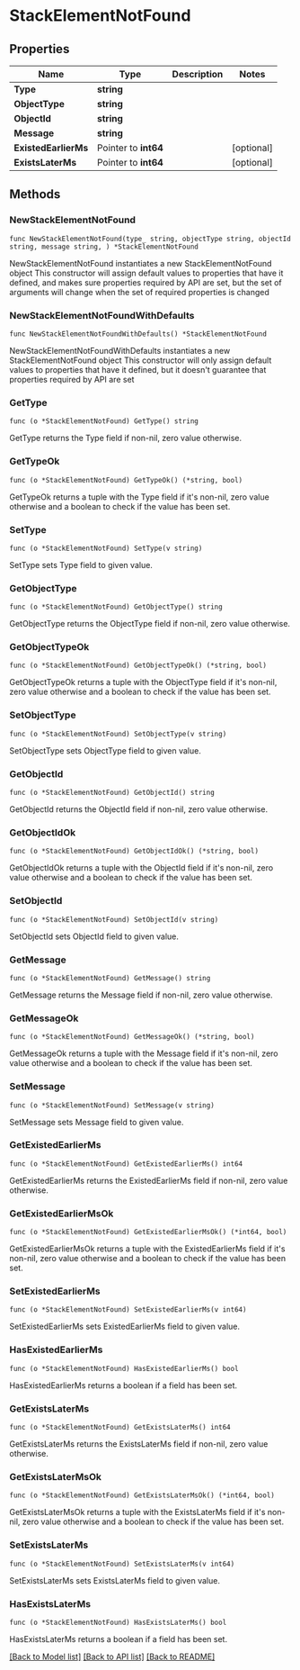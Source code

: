 # StackElementNotFound

## Properties

Name | Type | Description | Notes
------------ | ------------- | ------------- | -------------
**Type** | **string** |  | 
**ObjectType** | **string** |  | 
**ObjectId** | **string** |  | 
**Message** | **string** |  | 
**ExistedEarlierMs** | Pointer to **int64** |  | [optional] 
**ExistsLaterMs** | Pointer to **int64** |  | [optional] 

## Methods

### NewStackElementNotFound

`func NewStackElementNotFound(type_ string, objectType string, objectId string, message string, ) *StackElementNotFound`

NewStackElementNotFound instantiates a new StackElementNotFound object
This constructor will assign default values to properties that have it defined,
and makes sure properties required by API are set, but the set of arguments
will change when the set of required properties is changed

### NewStackElementNotFoundWithDefaults

`func NewStackElementNotFoundWithDefaults() *StackElementNotFound`

NewStackElementNotFoundWithDefaults instantiates a new StackElementNotFound object
This constructor will only assign default values to properties that have it defined,
but it doesn't guarantee that properties required by API are set

### GetType

`func (o *StackElementNotFound) GetType() string`

GetType returns the Type field if non-nil, zero value otherwise.

### GetTypeOk

`func (o *StackElementNotFound) GetTypeOk() (*string, bool)`

GetTypeOk returns a tuple with the Type field if it's non-nil, zero value otherwise
and a boolean to check if the value has been set.

### SetType

`func (o *StackElementNotFound) SetType(v string)`

SetType sets Type field to given value.


### GetObjectType

`func (o *StackElementNotFound) GetObjectType() string`

GetObjectType returns the ObjectType field if non-nil, zero value otherwise.

### GetObjectTypeOk

`func (o *StackElementNotFound) GetObjectTypeOk() (*string, bool)`

GetObjectTypeOk returns a tuple with the ObjectType field if it's non-nil, zero value otherwise
and a boolean to check if the value has been set.

### SetObjectType

`func (o *StackElementNotFound) SetObjectType(v string)`

SetObjectType sets ObjectType field to given value.


### GetObjectId

`func (o *StackElementNotFound) GetObjectId() string`

GetObjectId returns the ObjectId field if non-nil, zero value otherwise.

### GetObjectIdOk

`func (o *StackElementNotFound) GetObjectIdOk() (*string, bool)`

GetObjectIdOk returns a tuple with the ObjectId field if it's non-nil, zero value otherwise
and a boolean to check if the value has been set.

### SetObjectId

`func (o *StackElementNotFound) SetObjectId(v string)`

SetObjectId sets ObjectId field to given value.


### GetMessage

`func (o *StackElementNotFound) GetMessage() string`

GetMessage returns the Message field if non-nil, zero value otherwise.

### GetMessageOk

`func (o *StackElementNotFound) GetMessageOk() (*string, bool)`

GetMessageOk returns a tuple with the Message field if it's non-nil, zero value otherwise
and a boolean to check if the value has been set.

### SetMessage

`func (o *StackElementNotFound) SetMessage(v string)`

SetMessage sets Message field to given value.


### GetExistedEarlierMs

`func (o *StackElementNotFound) GetExistedEarlierMs() int64`

GetExistedEarlierMs returns the ExistedEarlierMs field if non-nil, zero value otherwise.

### GetExistedEarlierMsOk

`func (o *StackElementNotFound) GetExistedEarlierMsOk() (*int64, bool)`

GetExistedEarlierMsOk returns a tuple with the ExistedEarlierMs field if it's non-nil, zero value otherwise
and a boolean to check if the value has been set.

### SetExistedEarlierMs

`func (o *StackElementNotFound) SetExistedEarlierMs(v int64)`

SetExistedEarlierMs sets ExistedEarlierMs field to given value.

### HasExistedEarlierMs

`func (o *StackElementNotFound) HasExistedEarlierMs() bool`

HasExistedEarlierMs returns a boolean if a field has been set.

### GetExistsLaterMs

`func (o *StackElementNotFound) GetExistsLaterMs() int64`

GetExistsLaterMs returns the ExistsLaterMs field if non-nil, zero value otherwise.

### GetExistsLaterMsOk

`func (o *StackElementNotFound) GetExistsLaterMsOk() (*int64, bool)`

GetExistsLaterMsOk returns a tuple with the ExistsLaterMs field if it's non-nil, zero value otherwise
and a boolean to check if the value has been set.

### SetExistsLaterMs

`func (o *StackElementNotFound) SetExistsLaterMs(v int64)`

SetExistsLaterMs sets ExistsLaterMs field to given value.

### HasExistsLaterMs

`func (o *StackElementNotFound) HasExistsLaterMs() bool`

HasExistsLaterMs returns a boolean if a field has been set.


[[Back to Model list]](../README.md#documentation-for-models) [[Back to API list]](../README.md#documentation-for-api-endpoints) [[Back to README]](../README.md)


